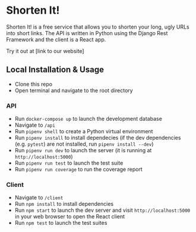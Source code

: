 # Shorten It!

Shorten It! is a free service that allows you to shorten your long, ugly URLs into short links. The API is written in Python using the Django Rest Framework and the client is a React app.

Try it out at [link to our website]

## Local Installation & Usage

* Clone this repo
* Open terminal and navigate to the root directory

### API
* Run `docker-compose up` to launch the development database
* Navigate to `/api`
* Run `pipenv shell` to create a Python virtual environment
* Run `pipenv install` to install dependecies (if the dev dependencies (e.g. `pytest`) are not installed, run `pipenv install --dev`)
* Run `pipenv run dev` to launch the server (it is running at `http://localhost:5000`)
* Run `pipenv run test` to launch the test suite
* Run `pipenv run coverage` to run the coverage report

### Client
* Navigate to `/client`
* Run `npm install` to install dependencies
* Run `npm start` to launch the dev server and visit `http://localhost:5000` in your web browser to open the React client
* Run `npm test` to launch the test suites
